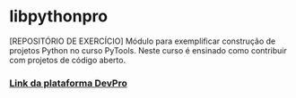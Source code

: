 # libpythonpro
[REPOSITÓRIO DE EXERCÍCIO]
Módulo para exemplificar construção de projetos Python no curso PyTools. Neste curso é ensinado como contribuir com projetos de código aberto.

### [Link da plataforma DevPro](Loginhttps://www.dev.pro.b)